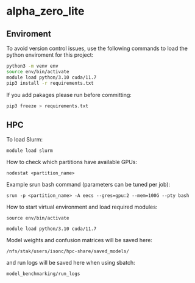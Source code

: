 # alpha_zero_lite

## Enviroment
To avoid version control issues, use the following commands to load the python enviroment for this project:
```bash
python3 -m venv env
source env/bin/activate
module load python/3.10 cuda/11.7
pip3 install -r requirements.txt
```
If you add pakages please run before committing:
```bash
pip3 freeze > requirements.txt
```

## HPC
To load Slurm:

```module load slurm```

How to check which partitions have available GPUs:

```nodestat <partition_name>```

Example srun bash command (parameters can be tuned per job):

```srun -p <partition_name> -A eecs --gres=gpu:2 --mem=100G --pty bash```

How to start virtual environment and load required modules:

```source env/bin/activate ```

```module load python/3.10 cuda/11.7```

Model weights and confusion matrices will be saved here: 

```/nfs/stak/users/isonc/hpc-share/saved_models/```

and run logs will be saved here when using sbatch:

 ```model_benchmarking/run_logs```
